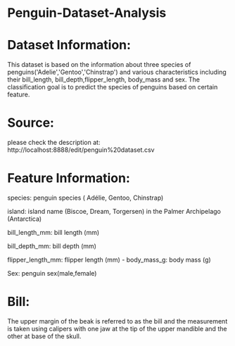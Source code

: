 # Penguin-Dataset-Analysis
# Dataset Information:

This dataset is based on the information about three species of penguins('Adelie','Gentoo','Chinstrap') and various characteristics including their bill_length, bill_depth,flipper_length, body_mass and sex.
The classification goal is to predict the species of penguins based on certain feature.
# Source:

please check the description at: http://localhost:8888/edit/penguin%20dataset.csv


# Feature Information:

species: penguin species ( Adélie, Gentoo, Chinstrap)

island: island name (Biscoe, Dream, Torgersen) in the Palmer Archipelago (Antarctica)

bill_length_mm: bill length (mm)

bill_depth_mm: bill depth (mm)

flipper_length_mm: flipper length (mm) - body_mass_g: body mass (g)

Sex: penguin sex(male,female)

# Bill:
The upper margin of the beak is referred to as the bill and the measurement is taken using calipers with one jaw at the tip of the upper mandible and the other at base of the skull.
